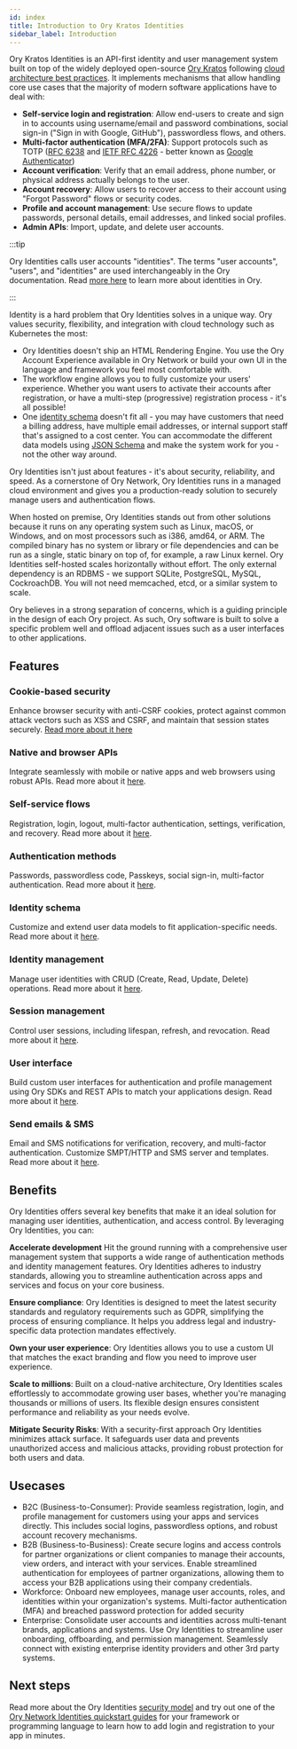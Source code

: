```yaml
---
id: index
title: Introduction to Ory Kratos Identities
sidebar_label: Introduction
---
```


Ory Kratos Identities is an API-first identity and user management system built on top of the widely deployed open-source
[Ory Kratos](https://github.com/ory/kratos) following
[cloud architecture best practices](ecosystem/software-architecture-philosophy.md). It implements mechanisms that allow handling
core use cases that the majority of modern software applications have to deal with:

- **Self-service login and registration**: Allow end-users to create and sign in to accounts using username/email and password
  combinations, social sign-in ("Sign in with Google, GitHub"), passwordless flows, and others.
- **Multi-factor authentication (MFA/2FA)**: Support protocols such as TOTP ([RFC 6238](https://tools.ietf.org/html/rfc6238) and
  [IETF RFC 4226](https://tools.ietf.org/html/rfc4226) - better known as
  [Google Authenticator](https://en.wikipedia.org/wiki/Google_Authenticator))
- **Account verification**: Verify that an email address, phone number, or physical address actually belongs to the user.
- **Account recovery**: Allow users to recover access to their account using "Forgot Password" flows or security codes.
- **Profile and account management**: Use secure flows to update passwords, personal details, email addresses, and linked social
  profiles.
- **Admin APIs**: Import, update, and delete user accounts.

:::tip

Ory Identities calls user accounts "identities". The terms "user accounts", "users", and "identities" are used interchangeably in
the Ory documentation. Read [more here](../kratos/manage-identities/01_overview.mdx) to learn more about identities in Ory.

:::

Identity is a hard problem that Ory Identities solves in a unique way. Ory values security, flexibility, and integration with
cloud technology such as Kubernetes the most:

- Ory Identities doesn't ship an HTML Rendering Engine. You use the Ory Account Experience available in Ory Network or build your
  own UI in the language and framework you feel most comfortable with.
- The workflow engine allows you to fully customize your users' experience. Whether you want users to activate their accounts
  after registration, or have a multi-step (progressive) registration process - it's all possible!
- One [identity schema](../kratos/manage-identities/01_overview.mdx) doesn't fit all - you may have customers that need a billing
  address, have multiple email addresses, or internal support staff that's assigned to a cost center. You can accommodate the
  different data models using [JSON Schema](https://json-schema.org/) and make the system work for you - not the other way around.

Ory Identities isn't just about features - it's about security, reliability, and speed. As a cornerstone of Ory Network, Ory
Identities runs in a managed cloud environment and gives you a production-ready solution to securely manage users and
authentication flows.

When hosted on premise, Ory Identities stands out from other solutions because it runs on any operating system such as Linux,
macOS, or Windows, and on most processors such as i386, amd64, or ARM. The compiled binary has no system or library or file
dependencies and can be run as a single, static binary on top of, for example, a raw Linux kernel. Ory Identities self-hosted
scales horizontally without effort. The only external dependency is an RDBMS - we support SQLite, PostgreSQL, MySQL, CockroachDB.
You will not need memcached, etcd, or a similar system to scale.

Ory believes in a strong separation of concerns, which is a guiding principle in the design of each Ory project. As such, Ory
software is built to solve a specific problem well and offload adjacent issues such as a user interfaces to other applications.

## Features

### Cookie-based security

Enhance browser security with anti-CSRF cookies, protect against common attack vectors such as XSS and CSRF, and maintain that
session states securely. [Read more about it here](../security-model.mdx)

### Native and browser APIs

Integrate seamlessly with mobile or native apps and web browsers using robust APIs. Read more about it [here](native-browser.mdx).

### Self-service flows

Registration, login, logout, multi-factor authentication, settings, verification, and recovery. Read more about it
[here](../kratos/self-service.mdx).

### Authentication methods

Passwords, passwordless code, Passkeys, social sign-in, multi-factor authentication. Read more about it
[here](../kratos/concepts/credentials.mdx).

### Identity schema

Customize and extend user data models to fit application-specific needs. Read more about it
[here](../kratos/manage-identities/01_overview.mdx).

### Identity management

Manage user identities with CRUD (Create, Read, Update, Delete) operations. Read more about it
[here](../kratos/manage-identities/01_overview.mdx).

### Session management

Control user sessions, including lifespan, refresh, and revocation. Read more about it
[here](../kratos/session-management/01_overview.mdx).

### User interface

Build custom user interfaces for authentication and profile management using Ory SDKs and REST APIs to match your applications
design. Read more about it [here](../account-experience/index.mdx).

### Send emails & SMS

Email and SMS notifications for verification, recovery, and multi-factor authentication. Customize SMPT/HTTP and SMS server and
templates. Read more about it [here](../kratos/emails-sms/05_custom-email-templates.mdx).

## Benefits

Ory Identities offers several key benefits that make it an ideal solution for managing user identities, authentication, and access
control. By leveraging Ory Identities, you can:

**Accelerate development** Hit the ground running with a comprehensive user management system that supports a wide range of
authentication methods and identity management features. Ory Identities adheres to industry standards, allowing you to streamline
authentication across apps and services and focus on your core business.

**Ensure compliance**: Ory Identities is designed to meet the latest security standards and regulatory requirements such as GDPR,
simplifying the process of ensuring compliance. It helps you address legal and industry-specific data protection mandates
effectively.

**Own your user experience**: Ory Identities allows you to use a custom UI that matches the exact branding and flow you need to
improve user experience.

**Scale to millions**: Built on a cloud-native architecture, Ory Identities scales effortlessly to accommodate growing user bases,
whether you're managing thousands or millions of users. Its flexible design ensures consistent performance and reliability as your
needs evolve.

**Mitigate Security Risks**: With a security-first approach Ory Identities minimizes attack surface. It safeguards user data and
prevents unauthorized access and malicious attacks, providing robust protection for both users and data.

## Usecases

- B2C (Business-to-Consumer): Provide seamless registration, login, and profile management for customers using your apps and
  services directly. This includes social logins, passwordless options, and robust account recovery mechanisms.
- B2B (Business-to-Business): Create secure logins and access controls for partner organizations or client companies to manage
  their accounts, view orders, and interact with your services. Enable streamlined authentication for employees of partner
  organizations, allowing them to access your B2B applications using their company credentials.
- Workforce: Onboard new employees, manage user accounts, roles, and identities within your organization's systems. Multi-factor
  authentication (MFA) and breached password protection for added security
- Enterprise: Consolidate user accounts and identities across multi-tenant brands, applications and systems. Use Ory Identities to
  streamline user onboarding, offboarding, and permission management. Seamlessly connect with existing enterprise identity
  providers and other 3rd party systems.

## Next steps

Read more about the Ory Identities [security model](../security-model.mdx) and try out one of the
[Ory Network Identities quickstart guides](../getting-started/overview.mdx) for your framework or programming language to learn
how to add login and registration to your app in minutes.

